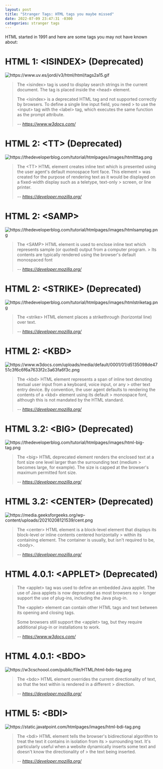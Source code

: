 ```yaml
---
layout: post
title: "Stranger Tags: HTML tags you maybe missed"
date: 2022-07-09 23:47:31 -0300
categories: stranger tags
---
```

HTML started in 1991 and here are some tags you may not have known about:

# HTML 1: \<ISINDEX\> (Deprecated)
![](https://www.uv.es/jordi/v3/html/html/tags2a15.gif "https://www.uv.es/jordi/v3/html/html/tags2a15.gif")

> The \<isindex\> tag is used to display search strings in the current document. The tag is placed inside the \<head\> element.
> 
> The \<isindex\> is a deprecated HTML tag and not supported correctly by browsers. To define a single line input field, you need > to use the \<input\> tag with the \<label\> tag, which executes the same function as the prompt attribute.
> 
> -- <cite>https://www.w3docs.com/</cite>


# HTML 2: \<TT\> (Deprecated)

![](https://thedeveloperblog.com/tutorial/htmlpages/images/htmltttag.png "https://thedeveloperblog.com/tutorial/htmlpages/images/htmltttag.png")

> The \<TT\> HTML element creates inline text which is presented using the user agent's default monospace font face. This element > was created for the purpose of rendering text as it would be displayed on a fixed-width display such as a teletype, text-only > screen, or line printer.
> 
> -- <cite>https://developer.mozilla.org/</cite>

# HTML 2: \<SAMP\>

![](https://thedeveloperblog.com/tutorial/htmlpages/images/htmlsamptag.png "https://thedeveloperblog.com/tutorial/htmlpages/images/htmlsamptag.png")

> The \<SAMP\> HTML element is used to enclose inline text which represents sample (or quoted) output from a computer program. > Its contents are typically rendered using the browser's default monospaced font
> 
> -- <cite>https://developer.mozilla.org/</cite>

# HTML 2: \<STRIKE\> (Deprecated)

![](https://thedeveloperblog.com/tutorial/htmlpages/images/htmlstriketag.png "https://thedeveloperblog.com/tutorial/htmlpages/images/htmlstriketag.png")

> The \<strike\> HTML element places a strikethrough (horizontal line) over text.
> 
> -- <cite>https://developer.mozilla.org/</cite>

# HTML 2: \<KBD\>

![](https://www.w3docs.com/uploads/media/default/0001/01/d5135098de4751c3f6c6f6a7633f2c3a63fa6f3c.png "https://www.w3docs.com/uploads/media/default/0001/01/d5135098de4751c3f6c6f6a7633f2c3a63fa6f3c.png")

> The \<kbd\> HTML element represents a span of inline text denoting textual user input from a keyboard, voice input, or any > other text entry device. By convention, the user agent defaults to rendering the contents of a \<kbd\> element using its default > monospace font, although this is not mandated by the HTML standard.
> 
> -- <cite>https://developer.mozilla.org/</cite>

# HTML 3.2: \<BIG\> (Deprecated)

![](https://thedeveloperblog.com/tutorial/htmlpages/images/html-big-tag.png "https://thedeveloperblog.com/tutorial/htmlpages/images/html-big-tag.png")

> The \<big\> HTML deprecated element renders the enclosed text at a font size one level larger than the surrounding text (medium > becomes large, for example). The size is capped at the browser's maximum permitted font size.
> 
> -- <cite>https://developer.mozilla.org/</cite>

# HTML 3.2: \<CENTER\> (Deprecated)

![](https://media.geeksforgeeks.org/wp-content/uploads/20210208121539/cent.png "https://media.geeksforgeeks.org/wp-content/uploads/20210208121539/cent.png")

> The \<center\> HTML element is a block-level element that displays its block-level or inline contents centered horizontally > within its containing element. The container is usually, but isn't required to be, \<body\>.
> 
> -- <cite>https://developer.mozilla.org/</cite>

# HTML 4.0.1: \<APPLET\> (Deprecated)

> The \<applet\> tag was used to define an embedded Java applet. The use of Java applets is now deprecated as most browsers no > longer support the use of plug-ins, including the Java plug-in.
> 
> The \<applet\> element can contain other HTML tags and text between its opening and closing tags.
> 
> Some browsers still support the \<applet\> tag, but they require additional plug-in or installations to work.
> 
> -- <cite>https://www.w3docs.com/</cite>

# HTML 4.0.1: \<BDO\> 

![](https://w3cschoool.com/public/file/HTML/html-bdo-tag.png "https://w3cschoool.com/public/file/HTML/html-bdo-tag.png")

> The \<bdo\> HTML element overrides the current directionality of text, so that the text within is rendered in a different > direction.
> 
> -- <cite>https://developer.mozilla.org/</cite>

# HTML 5: \<BDI\> 

![](https://static.javatpoint.com/htmlpages/images/html-bdi-tag.png "https://static.javatpoint.com/htmlpages/images/html-bdi-tag.png")

> The \<bdi\> HTML element tells the browser's bidirectional algorithm to treat the text it contains in isolation from its > surrounding text. It's particularly useful when a website dynamically inserts some text and doesn't know the directionality of > the text being inserted.
> 
> -- <cite>https://developer.mozilla.org/</cite>